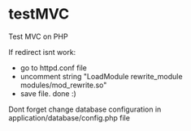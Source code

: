 # testMVC
Test MVC on PHP

If redirect isnt work:
   - go to httpd.conf file
   - uncomment string "LoadModule rewrite_module modules/mod_rewrite.so"
   - save file. done :)
   
Dont forget change database configuration in application/database/config.php file
